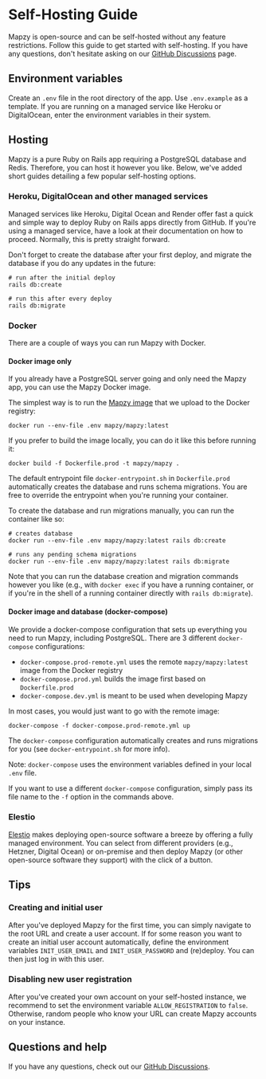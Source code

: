 # Self-Hosting Guide

Mapzy is open-source and can be self-hosted without any feature restrictions. Follow this guide to get started with self-hosting. If you have any questions, don't hesitate asking on our [GitHub Discussions](https://github.com/mapzy/mapzy/discussions) page.

## Environment variables

Create an `.env` file in the root directory of the app. Use `.env.example` as a template. If you are running on a managed service like Heroku or DigitalOcean, enter the environment variables in their system.

## Hosting
Mapzy is a pure Ruby on Rails app requiring a PostgreSQL database and Redis. Therefore, you can host it however you like. Below, we've added short guides detailing a few popular self-hosting options.

### Heroku, DigitalOcean and other managed services
Managed services like Heroku, Digital Ocean and Render offer fast a quick and simple way to deploy Ruby on Rails apps directly from GitHub. If you're using a managed service, have a look at their documentation on how to proceed. Normally, this is pretty straight forward.

Don't forget to create the database after your first deploy, and migrate the database if you do any updates in the future:
```shell
# run after the initial deploy
rails db:create

# run this after every deploy
rails db:migrate
```

### Docker
There are a couple of ways you can run Mapzy with Docker.

#### Docker image only
If you already have a PostgreSQL server going and only need the Mapzy app, you can use the Mapzy Docker image.

The simplest way is to run the [Mapzy image](https://hub.docker.com/r/mapzy/mapzy) that we upload to the Docker registry:

`docker run --env-file .env mapzy/mapzy:latest`

If you prefer to build the image locally, you can do it like this before running it:

`docker build -f Dockerfile.prod -t mapzy/mapzy .`

The default entrypoint file `docker-entrypoint.sh` in `Dockerfile.prod` automatically creates the database and runs schema migrations. You are free to override the entrypoint when you're running your container.

To create the database and run migrations manually, you can run the container like so:
```shell
# creates database
docker run --env-file .env mapzy/mapzy:latest rails db:create

# runs any pending schema migrations
docker run --env-file .env mapzy/mapzy:latest rails db:migrate
```

Note that you can run the database creation and migration commands however you like (e.g., with `docker exec` if you have a running container, or if you're in the shell of a running container directly with `rails db:migrate`).

#### Docker image and database (docker-compose)

We provide a docker-compose configuration that sets up everything you need to run Mapzy, including PostgreSQL.
There are 3 different `docker-compose` configurations:

- `docker-compose.prod-remote.yml` uses the remote `mapzy/mapzy:latest` image from the Docker registry
- `docker-compose.prod.yml` builds the image first based on `Dockerfile.prod`
- `docker-compose.dev.yml` is meant to be used when developing Mapzy

In most cases, you would just want to go with the remote image:

`docker-compose -f docker-compose.prod-remote.yml up`

The `docker-compose` configuration automatically creates and runs migrations for you (see `docker-entrypoint.sh` for more info).

Note: `docker-compose` uses the environment variables defined in your local `.env` file.

If you want to use a different `docker-compose` configuration, simply pass its file name to the `-f` option in the commands above.

### Elestio

[Elestio](https://elest.io) makes deploying open-source software a breeze by offering a fully managed environment. You can select from different providers (e.g., Hetzner, Digital Ocean) or on-premise and then deploy Mapzy (or other open-source software they support) with the click of a button.

## Tips

### Creating and initial user
After you've deployed Mapzy for the first time, you can simply navigate to the root URL and create a user account. If for some reason you want to create an initial user account automatically, define the environment variables `INIT_USER_EMAIL` and `INIT_USER_PASSWORD` and (re)deploy. You can then just log in with this user.

### Disabling new user registration
After you've created your own account on your self-hosted instance, we recommend to set the environment variable `ALLOW_REGISTRATION` to `false`. Otherwise, random people who know your URL can create Mapzy accounts on your instance.

## Questions and help
If you have any questions, check out our [GitHub Discussions](https://github.com/mapzy/mapzy/discussions).